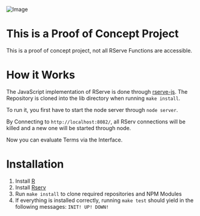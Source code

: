 ![](http://cl.ly/image/4515302S2a1Y/RServe%20Interface.png "Image")

# This is a Proof of Concept Project
This is a proof of concept project, not all RServe Functions are accessible.

# How it Works
The JavaScript implementation of RServe is done through [rserve-js](https://github.com/cscheid/rserve-js). The Repository is cloned into the lib directory when running `make install`.

To run it, you first have to start the node server through `node server`.

By Connecting to `http://localhost:8082/`, all RServ connections will be killed and a new one will be started through node.

Now you can evaluate Terms via the Interface.


# Installation
1. Install [R](http://www.r-project.org/)
2. Install [Rserv](http://www.rforge.net/Rserve/index.html)
3. Run `make install` to clone required repositories and NPM Modules
4. If everything is installed correctly, running `make test` should yield in the following messages: `INIT! UP! DOWN!`